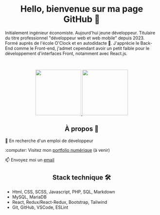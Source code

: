 <h1 align="center">Hello, bienvenue sur ma page GitHub 👋 </h1>

<p>Initialement ingénieur économiste. Aujourd'hui jeune développeur. Titulaire du titre professionnel "développeur web et web mobile" depuis 2023. Formé auprès de l'école O'Clock et en autodidacte 📔. J'apprécie le Back-End comme le Front-end, j'admet cependant avoir un petit faible pour le développement d'interfaces Front, notamment avec React.js. </p>

</br>

<p align="center">
      <a href="https://git.io/streak-stats">
        <img height=150 src="https://streak-stats.demolab.com?user=BastienMasselon&hide_border=true&locale=fr&date_format=j%20M%5B%20Y%5D&background=615C73&stroke=D2C9EC&ring=D2C9EC&fire=D2C9EC&currStreakNum=D2C9EC&sideNums=D2C9EC&currStreakLabel=D2C9EC&sideLabels=D2C9EC&dates=D2C9EC" />
      </a>
      <a href="https://github.com/anuraghazra/github-readme-stats">
        <img height=150 src="https://github-readme-stats.vercel.app/api/top-langs/?username=BastienMasselon&layout=compact&locale=fr&bg_color=615C73&title_color=D2C9EC&text_color=D2C9EC&icon_color=D2C9EC&hide_border=true" />
      </a>
</p>

<h2 align="center">À propos 📜</h2>

<p>💼 En recherche d'un emploi de développeur</p>
<p>:computer: Visitez mon <a href="#">portfolio numérique</a> (à venir)</p>
<p>📫 Envoyez moi un <a href="mailto:bastien.masselon@laposte.net">email</a></p>

<h2 align="center">Stack technique 🛠️ </h2>

- Html, CSS, SCSS, Javascript, PHP, SQL, Markdown
- MySQL, MariaDB
- React, Redux/React-Redux, Bootstrap, Tailwind
- Git, GitHub, VSCode, ESLint

<!--
**BastienMasselon/BastienMasselon** is a ✨ _special_ ✨ repository because its `README.md` (this file) appears on your GitHub profile.

Here are some ideas to get you started:

- 🔭 I’m currently working on ...
- 🌱 I’m currently learning ...
- 👯 I’m looking to collaborate on ...
- 🤔 I’m looking for help with ...
- 💬 Ask me about ...
- 📫 How to reach me: ...
- 😄 Pronouns: ...
- ⚡ Fun fact: ...
-->
